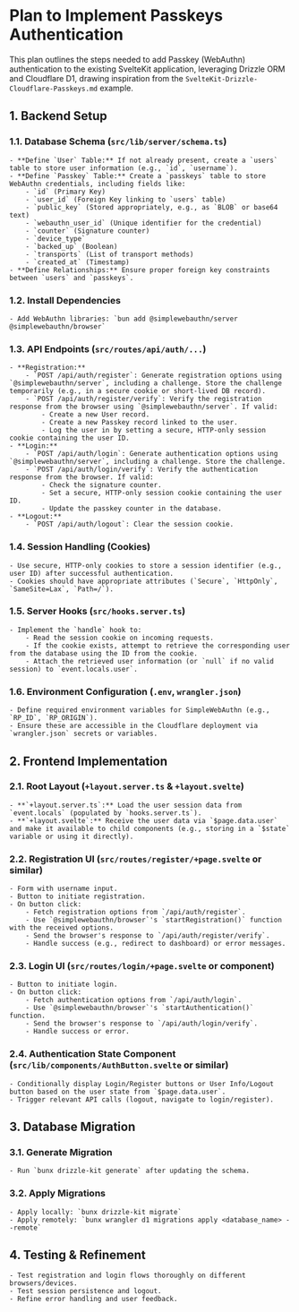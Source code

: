 # Plan to Implement Passkeys Authentication

This plan outlines the steps needed to add Passkey (WebAuthn) authentication to the existing SvelteKit application, leveraging Drizzle ORM and Cloudflare D1, drawing inspiration from the `SvelteKit-Drizzle-Cloudflare-Passkeys.md` example.

## 1. Backend Setup

### 1.1. Database Schema (`src/lib/server/schema.ts`)
    - **Define `User` Table:** If not already present, create a `users` table to store user information (e.g., `id`, `username`).
    - **Define `Passkey` Table:** Create a `passkeys` table to store WebAuthn credentials, including fields like:
        - `id` (Primary Key)
        - `user_id` (Foreign Key linking to `users` table)
        - `public_key` (Stored appropriately, e.g., as `BLOB` or base64 text)
        - `webauthn_user_id` (Unique identifier for the credential)
        - `counter` (Signature counter)
        - `device_type`
        - `backed_up` (Boolean)
        - `transports` (List of transport methods)
        - `created_at` (Timestamp)
    - **Define Relationships:** Ensure proper foreign key constraints between `users` and `passkeys`.

### 1.2. Install Dependencies
    - Add WebAuthn libraries: `bun add @simplewebauthn/server @simplewebauthn/browser`

### 1.3. API Endpoints (`src/routes/api/auth/...`)
    - **Registration:**
        - `POST /api/auth/register`: Generate registration options using `@simplewebauthn/server`, including a challenge. Store the challenge temporarily (e.g., in a secure cookie or short-lived DB record).
        - `POST /api/auth/register/verify`: Verify the registration response from the browser using `@simplewebauthn/server`. If valid:
            - Create a new User record.
            - Create a new Passkey record linked to the user.
            - Log the user in by setting a secure, HTTP-only session cookie containing the user ID.
    - **Login:**
        - `POST /api/auth/login`: Generate authentication options using `@simplewebauthn/server`, including a challenge. Store the challenge.
        - `POST /api/auth/login/verify`: Verify the authentication response from the browser. If valid:
            - Check the signature counter.
            - Set a secure, HTTP-only session cookie containing the user ID.
            - Update the passkey counter in the database.
    - **Logout:**
        - `POST /api/auth/logout`: Clear the session cookie.

### 1.4. Session Handling (Cookies)
    - Use secure, HTTP-only cookies to store a session identifier (e.g., user ID) after successful authentication.
    - Cookies should have appropriate attributes (`Secure`, `HttpOnly`, `SameSite=Lax`, `Path=/`).

### 1.5. Server Hooks (`src/hooks.server.ts`)
    - Implement the `handle` hook to:
        - Read the session cookie on incoming requests.
        - If the cookie exists, attempt to retrieve the corresponding user from the database using the ID from the cookie.
        - Attach the retrieved user information (or `null` if no valid session) to `event.locals.user`.

### 1.6. Environment Configuration (`.env`, `wrangler.json`)
    - Define required environment variables for SimpleWebAuthn (e.g., `RP_ID`, `RP_ORIGIN`).
    - Ensure these are accessible in the Cloudflare deployment via `wrangler.json` secrets or variables.

## 2. Frontend Implementation

### 2.1. Root Layout (`+layout.server.ts` & `+layout.svelte`)
    - **`+layout.server.ts`:** Load the user session data from `event.locals` (populated by `hooks.server.ts`).
    - **`+layout.svelte`:** Receive the user data via `$page.data.user` and make it available to child components (e.g., storing in a `$state` variable or using it directly).

### 2.2. Registration UI (`src/routes/register/+page.svelte` or similar)
    - Form with username input.
    - Button to initiate registration.
    - On button click:
        - Fetch registration options from `/api/auth/register`.
        - Use `@simplewebauthn/browser`'s `startRegistration()` function with the received options.
        - Send the browser's response to `/api/auth/register/verify`.
        - Handle success (e.g., redirect to dashboard) or error messages.

### 2.3. Login UI (`src/routes/login/+page.svelte` or component)
    - Button to initiate login.
    - On button click:
        - Fetch authentication options from `/api/auth/login`.
        - Use `@simplewebauthn/browser`'s `startAuthentication()` function.
        - Send the browser's response to `/api/auth/login/verify`.
        - Handle success or error.

### 2.4. Authentication State Component (`src/lib/components/AuthButton.svelte` or similar)
    - Conditionally display Login/Register buttons or User Info/Logout button based on the user state from `$page.data.user`.
    - Trigger relevant API calls (logout, navigate to login/register).

## 3. Database Migration

### 3.1. Generate Migration
    - Run `bunx drizzle-kit generate` after updating the schema.

### 3.2. Apply Migrations
    - Apply locally: `bunx drizzle-kit migrate`
    - Apply remotely: `bunx wrangler d1 migrations apply <database_name> --remote`

## 4. Testing & Refinement
    - Test registration and login flows thoroughly on different browsers/devices.
    - Test session persistence and logout.
    - Refine error handling and user feedback.

